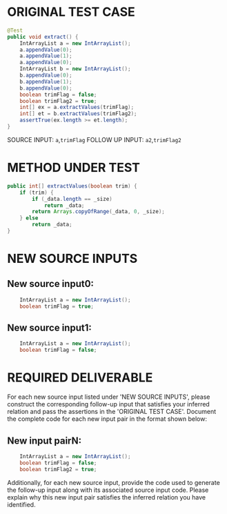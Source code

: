 # ORIGINAL TEST CASE
```java
@Test
public void extract() {
    IntArrayList a = new IntArrayList();
    a.appendValue(0);
    a.appendValue(1);
    a.appendValue(0);
    IntArrayList b = new IntArrayList();
    b.appendValue(0);
    b.appendValue(1);
    b.appendValue(0);
    boolean trimFlag = false;
    boolean trimFlag2 = true;
    int[] ex = a.extractValues(trimFlag);
    int[] et = b.extractValues(trimFlag2);
    assertTrue(ex.length >= et.length);
}

```
SOURCE INPUT: `a`,`trimFlag`
FOLLOW UP INPUT: `a2`,`trimFlag2`


# METHOD UNDER TEST
```java
public int[] extractValues(boolean trim) {
    if (trim) {
        if (_data.length == _size)
            return _data;
        return Arrays.copyOfRange(_data, 0, _size);
    } else
        return _data;
}

```


# NEW SOURCE INPUTS
## New source input0:
```java
    IntArrayList a = new IntArrayList();
    boolean trimFlag = true;
```

## New source input1:
```java
    IntArrayList a = new IntArrayList();
    boolean trimFlag = false;
```



# REQUIRED DELIVERABLE
For each new source input listed under 'NEW SOURCE INPUTS', please construct the corresponding follow-up input that satisfies your inferred relation and pass the assertions in the 'ORIGINAL TEST CASE'. Document the complete code for each new input pair in the format shown below:
## New input pairN:
```java
    IntArrayList a = new IntArrayList();
    boolean trimFlag = false;
    boolean trimFlag2 = true;
```

Additionally, for each new source input, provide the code used to generate the follow-up input along with its associated source input code. Please explain why this new input pair satisfies the inferred relation you have identified.